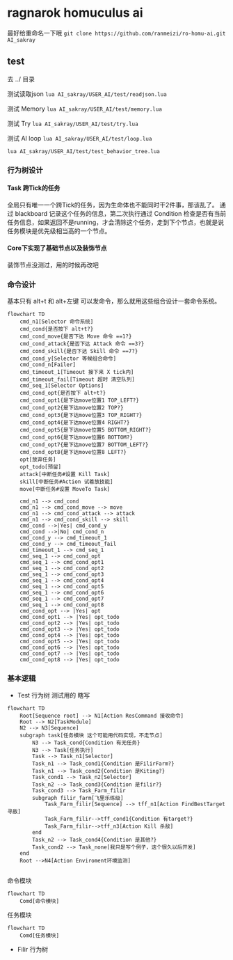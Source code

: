 # ragnarok homuculus ai

最好给重命名一下哦
```git clone https://github.com/ranmeizi/ro-homu-ai.git AI_sakray```

## test

去 ../ 目录

测试读取json
``lua AI_sakray/USER_AI/test/readjson.lua``

测试 Memory
``lua AI_sakray/USER_AI/test/memory.lua``

测试 Try
``lua AI_sakray/USER_AI/test/try.lua``

测试 AI loop
``lua AI_sakray/USER_AI/test/loop.lua``

```lua AI_sakray/USER_AI/test/test_behavior_tree.lua```

### 行为树设计

#### Task 跨Tick的任务

全局只有唯一一个跨Tick的任务，因为生命体也不能同时干2件事，那该乱了。
通过 blackboard 记录这个任务的信息，第二次执行通过 Condition 检查是否有当前任务信息，如果返回不是running，才会清除这个任务，走到下个节点，也就是说 任务模块是优先级相当高的一个节点。

#### Core下实现了基础节点以及装饰节点

装饰节点没测过，用的时候再改吧

### 命令设计

基本只有 alt+t 和 alt+左键 可以发命令，那么就用这些组合设计一套命令系统。

```mermaid
flowchart TD
    cmd_n1[Selector 命令系统]
    cmd_cond{是否按下 alt+t?}
    cmd_cond_move{是否下达 Move 命令 ==1?}
    cmd_cond_attack{是否下达 Attack 命令 ==3?}
    cmd_cond_skill{是否下达 Skill 命令 ==7?}
    cmd_cond_y[Selector 等候组合命令]
    cmd_cond_n[Failer]
    cmd_timeout_1[Timeout 接下来 X tick内]
    cmd_timeout_fail[Timeout 超时 清空队列]
    cmd_seq_1[Selector Options]
    cmd_cond_opt{是否按下 alt+t?}
    cmd_cond_opt1{是下达move位置1 TOP_LEFT?}
    cmd_cond_opt2{是下达move位置2 TOP?}
    cmd_cond_opt3{是下达move位置3 TOP_RIGHT?}
    cmd_cond_opt4{是下达move位置4 RIGHT?}
    cmd_cond_opt5{是下达move位置5 BOTTOM_RIGHT?}
    cmd_cond_opt6{是下达move位置6 BOTTOM?}
    cmd_cond_opt7{是下达move位置7 BOTTOM_LEFT?}
    cmd_cond_opt8{是下达move位置8 LEFT?}
    opt[放弃任务]
    opt_todo[预留]
    attack[中断任务#设置 Kill Task]
    skill[中断任务#Action 试着放技能]
    move[中断任务#设置 MoveTo Task]

    cmd_n1 --> cmd_cond
    cmd_n1 --> cmd_cond_move --> move
    cmd_n1 --> cmd_cond_attack --> attack
    cmd_n1 --> cmd_cond_skill --> skill
    cmd_cond -->|Yes| cmd_cond_y
    cmd_cond -->|No| cmd_cond_n
    cmd_cond_y --> cmd_timeout_1
    cmd_cond_y --> cmd_timeout_fail
    cmd_timeout_1 --> cmd_seq_1
    cmd_seq_1 --> cmd_cond_opt
    cmd_seq_1 --> cmd_cond_opt1
    cmd_seq_1 --> cmd_cond_opt2
    cmd_seq_1 --> cmd_cond_opt3
    cmd_seq_1 --> cmd_cond_opt4
    cmd_seq_1 --> cmd_cond_opt5
    cmd_seq_1 --> cmd_cond_opt6
    cmd_seq_1 --> cmd_cond_opt7
    cmd_seq_1 --> cmd_cond_opt8
    cmd_cond_opt --> |Yes| opt
    cmd_cond_opt1 --> |Yes| opt_todo
    cmd_cond_opt2 --> |Yes| opt_todo
    cmd_cond_opt3 --> |Yes| opt_todo
    cmd_cond_opt4 --> |Yes| opt_todo
    cmd_cond_opt5 --> |Yes| opt_todo
    cmd_cond_opt6 --> |Yes| opt_todo
    cmd_cond_opt7 --> |Yes| opt_todo
    cmd_cond_opt8 --> |Yes| opt_todo
```

### 基本逻辑

- Test 行为树
测试用的 瞎写
```mermaid
flowchart TD
    Root[Sequence root] --> N1[Action ResCommand 接收命令]
    Root --> N2[TaskModule]
    N2 --> N3[Sequence]
    subgraph task[任务模块 这个可能用代码实现，不走节点]
        N3 --> Task_cond{Condition 有无任务}
        N3 --> Task[任务执行]
        Task --> Task_n1[Selector]
        Task_n1 --> Task_cond1{Condition 是FilirFarm?}
        Task_n1 --> Task_cond2{Condition 是Kiting?}
        Task_cond1 --> Task_n2[Selector] 
        Task_n2 --> Task_cond3{Condition 是filir?}
        Task_cond3 --> Task_Farm_filir
        subgraph filir_farm[飞里乐练级]
            Task_Farm_filir[Sequence] --> tff_n1[Action FindBestTarget 寻敌]
            Task_Farm_filir-->tff_cond1{Condition 有target?}
            Task_Farm_filir-->tff_n3[Action Kill 杀敌]
        end
        Task_n2 --> Task_cond4{Condition 是其他?}
        Task_cond2 --> Task_none[我只是写个例子，这个很久以后开发]
    end
    Root -->N4[Action Enviroment环境监测]
   
```

命令模块
```mermaid
flowchart TD
    Comd[命令模块]
```

任务模块
```mermaid
flowchart TD
    Comd[任务模块]
```

- Filir 行为树
